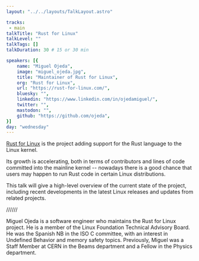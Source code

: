 ```yaml
---
layout: "../../layouts/TalkLayout.astro"

tracks: 
 - main
talkTitle: "Rust for Linux"
talkLevel: ""
talkTags: []
talkDuration: 30 # 15 or 30 min

speakers: [{
    name: "Miguel Ojeda",
    image: "miguel_ojeda.jpg",
    title: "Maintainer of Rust for Linux",
    org: "Rust for Linux",
    url: "https://rust-for-linux.com/",
    bluesky: "",
    linkedin: "https://www.linkedin.com/in/ojedamiguel/",
    twitter: "",
    mastodon: "",
    github: "https://github.com/ojeda",
}]
day: "wednesday"
---
```


[Rust for Linux](https://rust-for-linux.com) is the project adding
support for the Rust language to the Linux kernel.

Its growth is accelerating, both in terms of contributors and lines of
code committed into the mainline kernel -- nowadays there is a good
chance that users may happen to run Rust code in certain Linux
distributions.

This talk will give a high-level overview of the current state of the
project, including recent developments in the latest Linux releases
and updates from related projects.

////// <!-- sepatator between abstract and bio -->

Miguel Ojeda is a software engineer who maintains the Rust for Linux
project. He is a member of the Linux Foundation Technical Advisory
Board. He was the Spanish NB in the ISO C committee, with an interest
in Undefined Behavior and memory safety topics. Previously, Miguel was
a Staff Member at CERN in the Beams department and a Fellow in the
Physics department.


